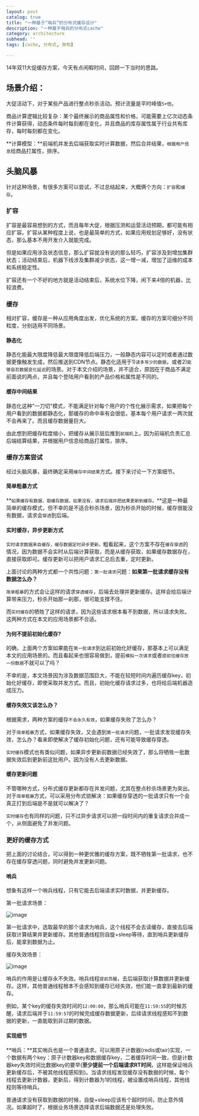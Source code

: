 ```yaml
---
layout: post
catalog: true
title: "一种基于“哨兵”的分布式缓存设计"
description: "一种基于哨兵的分布式cache"
category: architecture
subhead: ''
tags: [cache, 分布式, 架构]

---
```


14年双11大促缓存方案，今天有点闲暇时间，回顾一下当时的思路。

## 场景介绍：

大促活动下，对于某些产品进行整点秒杀活动。预计流量是平时峰值`5+倍`。

商品计算逻辑比较复杂：某个最终展示的商品属性和价格，可能需要上亿次动态条件计算获得，动态条件每时每刻都在变化，并且商品的库存属性属于行业共有库存，每时每刻都在变化。

**计算模型：**前端机并发去后端获取实时计算数据，然后合并结果，`根据用户信息`给商品打属性，排序。

 
## 头脑风暴

针对这种场景，有很多方案可以尝试，不过总结起来，大概俩个方向：`扩容`和`缓存`。
	
### 扩容

扩容是最容易想到的方式，而且每年大促，根据压测和运营活动预期，都可能有相应扩容。扩容从某种程度上说，也是最简单的方式，如果应用规划足够好，没有状态，那么基本不用开发介入就能完成。

但是如果应用涉及状态信息，那么扩容就没有说的那么轻巧，扩容涉及到增加集群状态；活动结束后，机器下线涉及集群减少状态，这一增一减，增加了运维的成本和系统稳定性。

扩容还有一个不好的地方就是活动结束后，系统水位下降，闲下来4倍的机器，比较浪费。
	
### 缓存

相对扩容，缓存是一种从应用角度出发，优化系统的方案。缓存的方案可细分不同粒度，分别适用不同场景。
	
#### 静态化

静态化能最大限度降低最大限度降低后端压力，一般静态内容可以定时或者通过数据更像触发生成，然后推送到CDN节点。静态化适用于1)`读多写少的数据`，或者2)`能够容忍数据变化延迟`的场景。对于本文介绍的场景，并不适合，原因在于商品不满足前面说的两点，并且每个登陆用户看到的产品价格和属性是不同的。

#### 缓存中间结果

静态化这种"一刀切"模式，不能满足针对每个用户的个性化展示需求，如果把每个用户看到的数据都静态化，那缓存的命中率有会很低，基本每个用户请求一两次就不会再来了。而且缓存数据量巨大。

由此想到把缓存粒度缩小，把缓存从展示层后推到`前端机`上。因为前端机负责汇总后端结算结果，并根据用户信息给商品打属性，排序。

### 缓存方案尝试

经过头脑风暴，最终确定采用`缓存中间结果`方式。接下来讨论一下方案细节。

#### 简单粗暴方式

**`如果缓存有数据，取缓存数据，如果没有，请求后端并把结果更新到缓存。`**这是一种最简单的缓存模式，但不幸的是不适合秒杀场景，因为秒杀开始的时候，缓存很能没有数据，请求会`穿透`到后端。

#### 实时缓存，异步更新方式

`实时请求数据来自缓存，缓存数据定时异步更新。`粗看起来，这个方案不存在`缓存穿透`的情况，因为数据不会实时从后端计算获取，而是从缓存获取，如果缓存数据存在，直接获取即可。缓存更新可以把用户请求汇总后去重，定时更新。

上面讨论的两种方式都一个共性问题：`第一批请求`问题：**如果第一批请求缓存没有数据怎么办？**

`简单粗暴`的方式会让这样的请求`穿透缓存`，后端去处理并更新缓存。这样会给后端计算带来压力，秒杀开始那一刹那，很可能支撑不住。

而`实时缓存`的牺牲了这样的请求，因为这些请求根本看不到数据，所以请求失败。这两种方式在本文的应用场景都不合适。

#### 为何不提前初始化缓存?

的确，上面两个方案如果能在`第一批请求`到达前初始化好缓存，那基本上可以满足本文的应用场景的。而且看起来也很容易做到，提前`模拟一次请求`或者`提前往缓存放一份数据`不就可以了吗？

不幸的是，本文场景因为涉及数据范围巨大，不能在较短时间内遍历缓存key，初始化好缓存，即使采取并发方式。而且，初始化缓存请求过多，也将给后端机器造成压力。


#### 缓存失效又该怎么办？

根据需求，两种方案的缓存`不会永久有效`，如果缓存失败了怎么办？

对于`简单粗暴`方式，如果缓存失效，又会遇到`第一批请求`问题，一批请求发现缓存失效，怎么办？看来即使解决了缓存初始化问题，还有可能导致缓存穿透。

`实时缓存`模式也有类似问题，如果异步更新前数据已经失效了，那么将牺牲一批数据失效后到更新前这批用户。因为没有人去更新数据。

#### 缓存更新问题

不管哪种方式，分布式缓存更新都存在并发问题，尤其在整点秒杀场景更为突出。对于`简单粗暴`方式，可以采用分布式锁解决：如果缓存穿透的一批请求只有一个会真正打到后端是不是就可以解决了？

`实时缓存`也有同样的问题，只不过异步请求可以把一段时间内的重复请求合并成一个，从侧面避免了并发问题。

### 更好的缓存方式

把上面的讨论结合，可以得到一种更优雅的缓存方案，既不牺牲第一批请求，也不存在缓存穿透问题，同时避免并发更新问题。

#### 哨兵

想象有这样一个哨兵线程，只有它能去后端请求实时数据，并更新缓存。

第一批请求场景：

![image](http://blog.lichengwu.cn/images/architecture/distributed_cache_1.png)

第一批请求中，选取最早的那个请求为哨兵，这个线程不会去读缓存，直接去后端获取计算结果并更新缓存。其他普通线程则自旋+sleep等待，直到哨兵更新缓存后，能拿到数据为止。


缓存失效场景：

![image](http://blog.lichengwu.cn/images/architecture/distributed_cache_2.png)

哨兵的作用是让缓存永不失效。哨兵线程`提前苏醒`，去后端获取计算数据并更新缓存。这样，其他普通线程根本不会感知到缓存已经失效，他们能一直拿到最新的缓存。

例如，某个key的缓存失效时间的`12:00:00`，那么哨兵可能在`11:59:55`的时候苏醒，请求后端并于`11:59:57`的时候完成缓存数据更新，后续请求线程感知不到数据的更新，一直能取到非过期的数据。


#### 实现细节

**哨兵：**其实哨兵也是一个普通请求。可以用原子计数器(redis或tair)实现，一个数据有两个key：原子计数器key和数据缓存key，二者缓存时间一致，但是计数器key失效时间比数据key的要早(**至少提前一个后端请求RT时间**，这样能保证哨兵更新缓存后，不被其他线程感知到)。当请求线程发现缓存没有数据的时候，每个线程去更新计数器，更新后，得到计数器为1的线程，被设置成哨兵线程，其他线程则等待哨兵。

普通请求没有获取到数据的时候，自旋+sleep应该有个超时时间，防止意外情况。如果超时了，根据业务场景选择请求后端数据还是处理失败。

